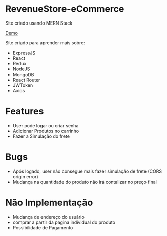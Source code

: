 # RevenueStore-eCommerce
Site criado usando MERN Stack

[Demo](https://revenuestore.herokuapp.com/produtos)

Site criado para aprender mais sobre: 

  - ExpressJS
  - React
  - Redux
  - NodeJS
  - MongoDB
  - React Router
  - JWToken
  - Axios
  
  # Features

  - User pode logar ou criar senha
  - Adicionar Produtos no carrinho
  - Fazer a Simulação do frete
 
# Bugs
  - Após logado, user não consegue mais fazer simulação de frete (CORS origin error)
  - Mudança na quantidade do produto não irá contalizar no preço final
 
# Não Implementação
 - Mudança de endereço do usuário
 - comprar a partir da pagina individual do produto
 - Possibilidade de Pagamento
